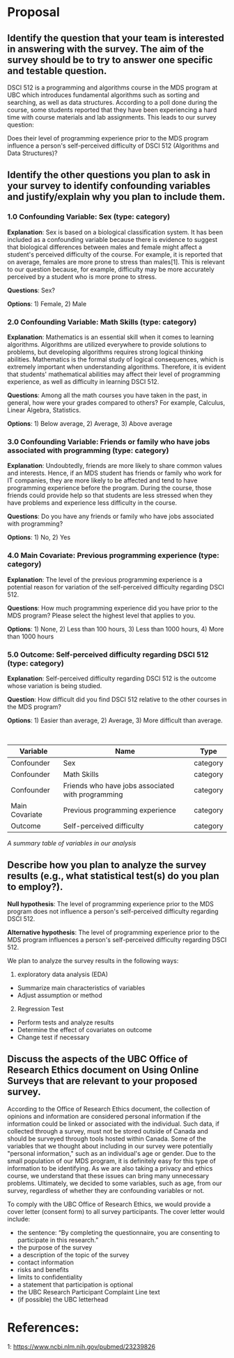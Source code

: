 # Proposal

## Identify the question that your team is interested in answering with the survey. The aim of the survey should be to try to answer one specific and testable question.

DSCI 512 is a programming and algorithms course in the MDS program at UBC which introduces fundamental algorithms such as sorting and searching, as well as data structures. According to a poll done during the course, some students reported that they have been experiencing a hard time with course materials and lab assignments. This leads to our survey question:

Does their level of programming experience prior to the MDS program influence a person's self-perceived difficulty of DSCI 512 (Algorithms and Data Structures)?

## Identify the other questions you plan to ask in your survey to identify confounding variables and justify/explain why you plan to include them.

### 1.0 Confounding Variable: Sex (type: category)

**Explanation**: Sex is based on a biological classification system.  It has been included as a confounding variable because there is evidence to suggest that biological differences between males and female might affect a student's perceived difficulty of the course.  For example, it is reported that on average, females are more prone to stress than males[1].  This is relevant to our question because, for example, difficulty may be more accurately perceived by a student who is more prone to stress.  

**Questions**: Sex?

**Options**: 1) Female, 2) Male

### 2.0 Confounding Variable: Math Skills (type: category)


**Explanation**: Mathematics is an essential skill when it comes to learning algorithms. Algorithms are utilized everywhere to provide solutions to problems, but developing algorithms requires strong logical thinking abilities. Mathematics is the formal study of logical consequences, which is extremely important when understanding algorithms. Therefore, it is evident that students' mathematical abilities may affect their level of programming experience, as well as difficulty in learning DSCI 512.

**Questions**: Among all the math courses you have taken in the past, in general, how were your grades compared to others? For example, Calculus, Linear Algebra, Statistics.

**Options**: 1) Below average, 2) Average, 3) Above average


### 3.0 Confounding Variable: Friends or family who have jobs associated with programming (type: category)

**Explanation**: Undoubtedly, friends are more likely to share common values and interests. Hence, if an MDS student has friends or family who work for IT companies, they are more likely to be affected and tend to have programming experience before the program. During the course, those friends could provide help so that students are less stressed when they have problems and experience less difficulty in the course.

**Questions**: Do you have any friends or family who have jobs associated with programming?

**Options**: 1) No, 2) Yes


### 4.0 Main Covariate: Previous programming experience (type: category)

**Explanation**: The level of the previous programming experience is a potential reason for variation of the self-perceived difficulty regarding DSCI 512.

**Questions**: How much programming experience did you have prior to the MDS program?  Please select the highest level that applies to you.

**Options**: 1) None, 2) Less than 100 hours, 3) Less than 1000 hours, 4) More than 1000 hours


### 5.0 Outcome: Self-perceived difficulty regarding DSCI 512 (type: category)

**Explanation**: Self-perceived difficulty regarding DSCI 512 is the outcome whose variation is being studied.

**Question**: How difficult did you find DSCI 512 relative to the other courses in the MDS program?

**Options**: 1) Easier than average,  2) Average, 3) More difficult than average.

</br>

| Variable | Name | Type |
|---|---|---|
| Confounder | Sex | category |
| Confounder | Math Skills | category |
| Confounder | Friends who have jobs associated with programming | category |
| Main Covariate | Previous programming experience | category |
| Outcome | Self-perceived difficulty | category |

_A summary table of variables in our analysis_

## Describe how you plan to analyze the survey results (e.g., what statistical test(s) do you plan to employ?).

**Null hypothesis**: The level of programming experience prior to the MDS program does not influence a person's self-perceived difficulty regarding DSCI 512.

**Alternative hypothesis**: The level of programming experience prior to the MDS program influences a person's self-perceived difficulty regarding DSCI 512.

We plan to analyze the survey results in the following ways:

1) exploratory data analysis (EDA)
- Summarize main characteristics of variables
- Adjust assumption or method

2) Regression Test
- Perform tests and analyze results
- Determine the effect of covariates on outcome
- Change test if necessary

## Discuss the aspects of the UBC Office of Research Ethics document on Using Online Surveys that are relevant to your proposed survey.

According to the Office of Research Ethics document, the collection of opinions and information are considered personal information if the information could be linked or associated with the individual. Such data, if collected through a survey, must not be stored outside of Canada and should be surveyed through tools hosted within Canada. Some of the variables that we thought about including in our survey were potentially "personal information," such as an individual's age or gender. Due to the small population of our MDS program, it is definitely easy for this type of information to be identifying. As we are also taking a privacy and ethics course, we understand that these issues can bring many unnecessary problems. Ultimately, we decided to some variables, such as age, from our survey, regardless of whether they are confounding variables or not.

To comply with the UBC Office of Research Ethics, we would provide a cover letter (consent form) to all survey participants. The cover letter would include:

- the sentence:  “By completing the questionnaire, you are consenting to participate in this research.”
- the purpose of the survey
- a description of the topic of the survey
- contact information
- risks and benefits
- limits to confidentiality
-  a statement that participation is optional
- the UBC Research Participant Complaint Line text
- (if possible) the UBC letterhead

# References:

1: https://www.ncbi.nlm.nih.gov/pubmed/23239826
